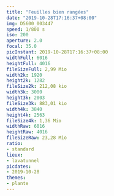 ```yaml
---
title: "Feuilles bien rangées"
date: "2019-10-28T17:16:37+08:00"
img: D5600_003447
speed: 1/800 s
iso: 200
aperture: 2.0
focal: 35.0
picInstant: 2019-10-28T17:16:37+08:00
widthFull: 6016
heightFull: 4016
fileSizeFull: 2,99 Mio
width2k: 1920
height2k: 1282
fileSize2k: 212,08 kio
width3k: 3000
height3k: 2003
fileSize3k: 883,01 kio
width4k: 3840
height4k: 2563
fileSize4k: 1,36 Mio
widthRaw: 6016
heightRaw: 4016
fileSizeRaw: 23,28 Mio
ratio:
- standard
lieux:
- lavatunnel
picdates:
- 2019-10-28
themes:
- plante
---
```


